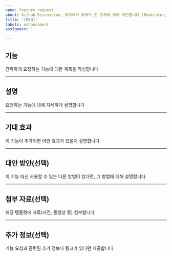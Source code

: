 ```yaml
---
name: Feature request
about: Github Discussion, 회의에서 화제가 된 주제에 대해 제안합니다 [Moderator, Chef]
title: '[REQ]'
labels: enhancement
assignees: ''

---
```


## 기능

간략하게 요청하는 기능에 대한 제목을 작성합니다

-----

## 설명

요청하는 기능에 대해 자세하게 설명합니다

-----

## 기대 효과

이 기능이 추가되면 어떤 효과가 있을지 설명합니다

-----

## 대안 방안(선택)

이 기능 대신 사용할 수 있는 다른 방법이 있다면, 그 방법에 대해 설명합니다

------

##  첨부 자료(선택)

해당 템플릿에 자료(사진, 동영상 등) 첨부합니다

-----

## 추가 정보(선택)

기능 요청과 관련된 추가 정보나 링크가 있다면 제공합니다
